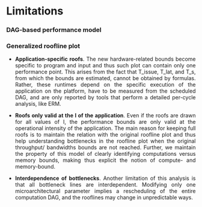 <style>
body {
text-align: justify}
</style>


# Limitations 

### DAG-based performance model



### Generalized roofline plot

* **Application-specific roofs**. The new hardware-related bounds become
specific to program and input and thus such plot can contain only one performance
point. This arises from the fact that T_issue, T_lat, and T_s, from which the bounds are estimated,
cannot be obtained by formulas. Rather, these runtimes depend on the specific execution of the
application on the platform, have to be measured from the scheduled DAG, and are only
reported by tools that perform a detailed per-cycle analysis, like ERM.


* **Roofs only valid at the I of the application**. Even if the roofs are drawn for all values
of I, the performance bounds are only valid at the operational intensity of the application.
The main reason for keeping full roofs is to maintain the relation with the original roofline
plot and thus help understanding bottlenecks in the roofline plot when the original throughput/
bandwidths bounds are not reached. Further, we maintain the property of this model
of clearly identifying computations versus memory bounds, making thus explicit the notion
of compute- and memory-bound.
 

* **Interdependence of bottlenecks**. Another limitation of this analysis is that
all bottleneck lines are interdependent. Modifying only one microarchitectural parameter
implies a rescheduling of the entire computation DAG, and the rooflines may change in
unpredictable ways.

